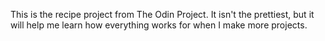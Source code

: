 This is the recipe project from The Odin Project.
It isn't the prettiest, but it will help me learn how everything works for when I make more projects.
